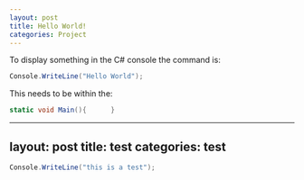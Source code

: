 ```yaml
---
layout: post
title: Hello World!
categories: Project
---
```

To display something in the C# console the command is:

```csharp
Console.WriteLine("Hello World");
```

This needs to be within the: 
```csharp
static void Main(){      }
```
---
layout: post
title: test
categories: test
---

```csharp
Console.WriteLine("this is a test");
```
